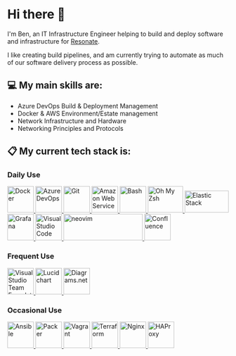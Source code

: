 # Hi there 👋

I'm Ben, an IT Infrastructure Engineer helping to build and deploy software and infrastructure for [Resonate](www.resonate.tech).

I like creating build pipelines, and am currently trying to automate as much of our software delivery process as possible.

## :computer: My main skills are:
- Azure DevOps Build & Deployment Management
- Docker & AWS Environment/Estate management
- Network Infrastructure and Hardware
- Networking Principles and Protocols

## :clipboard: My current tech stack is:
### Daily Use

<a href="https://www.docker.com/" target="_blank"> <img src="https://devicons.github.io/devicon/devicon.git/icons/docker/docker-original.svg" alt="Docker" width="60" height="60"/> </a>
<a href="https://azure.microsoft.com/en-gb/services/devops/" target="_blank"> <img src="https://pbs.twimg.com/profile_images/1145617831905681408/XNKktHjN_400x400.png" alt="Azure DevOps" width="60" height="60"/> </a>
<a href="https://git-scm.com/" target="_blank"> <img src="https://devicons.github.io/devicon/devicon.git/icons/git/git-original.svg" alt="Git" width="60" height="60"/> </a>
<a href="https://aws.amazon.com/" target="_blank"> <img src="https://devicons.github.io/devicon/devicon.git/icons/amazonwebservices/amazonwebservices-original.svg" alt="Amazon Web Services" width="60" height="60"/> </a>
<a href="https://www.gnu.org/software/bash/" target="_blank"> <img src="https://bashlogo.com/img/symbol/svg/full_colored_dark.svg" alt="Bash" width="60" height="60"/>
</a> <a href="https://ohmyz.sh/" target="_blank"> <img src="https://s3.amazonaws.com/ohmyzsh/oh-my-zsh-logo.png" alt="Oh My Zsh" width="80" height="60"/> </a>
<a href="https://www.elastic.co/" target="_blank"> <img src="https://static-www.elastic.co/v3/assets/bltefdd0b53724fa2ce/blt74acb493aaf69084/5ea8c8dbf5880355558334cd/brand-elastic-stack-220x130.svg" alt="Elastic Stack" width="100" height="50"/>
</a> <a href="https://grafana.com/" target="_blank"> <img src="https://grafana.com/static/img/menu/grafana.svg" alt="Grafana" width="60" height="60"/> </a>
<a href="https://code.visualstudio.com/" target="_blank"> <img src="https://pbs.twimg.com/profile_images/1278357302601347072/BGZIBPH9_400x400.jpg" alt="Visual Studio Code" width="60" height="60"/> </a>
<a href="https://neovim.io/" target="_blank"> <img src="https://raw.githubusercontent.com/neovim/neovim.github.io/master/images/logo%402x.png" alt="neovim" width="180" height="60"/> </a>
<a href="https://www.atlassian.com/software/confluence" target="_blank"> <img src="https://pbs.twimg.com/profile_images/1022908662392619008/5_z16TbH_400x400.jpg" alt="Confluence" width="60" height="60"/> </a>

### Frequent Use

<a href="https://docs.microsoft.com/en-us/visualstudio/windows/?view=vs-2019" target="_blank"> <img src="https://devicons.github.io/devicon/devicon.git/icons/visualstudio/visualstudio-plain.svg" alt="Visual Studio Team Foundation Services" width="60" height="60"/> </a>
<a href="https://www.lucidchart.com/pages/" target="_blank"> <img src="https://pbs.twimg.com/profile_images/1313517808605564929/EYH_4isd_400x400.jpg" alt="Lucidchart" width="60" height="60"/> </a>
<a href="https://www.diagrams.net/" target="_blank"> <img src="https://pbs.twimg.com/profile_images/976028830430351361/Hh-vWsQ0_400x400.jpg" alt="Diagrams.net" width="60" height="60"/> </a>

### Occasional Use

<a href="https://www.ansible.com/" target="_blank"> <img src="https://avatars1.githubusercontent.com/u/1507452?s=200&v=4" alt="Ansible" width="60" height="60"/> </a>
<a href="https://www.packer.io/" target="_blank"> <img src="https://www.datocms-assets.com/2885/1588883226-packerverticallogofullcolorrgb.svg" alt="Packer" width="60" height="60"/> </a>
<a href="https://www.vagrantup.com/" target="_blank"> <img src="https://www.datocms-assets.com/2885/1588883135-vagrantverticallogofullcolorrgb.svg" alt="Vagrant" width="60" height="60"/> </a>
<a href="https://www.terraform.io/" target="_blank"> <img src="https://www.datocms-assets.com/2885/1588888060-terraformverticallogofullcolorrgb.svg" alt="Terraform" width="60" height="60"/> </a>
<a href="https://www.nginx.com/" target="_blank"> <img src="https://devicons.github.io/devicon/devicon.git/icons/nginx/nginx-original.svg" alt="Nginx" width="60" height="60"/> </a>
<a href="http://www.haproxy.org/" target="_blank"> <img src="https://avatars2.githubusercontent.com/u/38220289?s=200&v=4" alt="HAProxy" width="60" height="60"/> </a>


<!--
**BenResTech/benrestech** is a ✨ _special_ ✨ repository because its `README.md` (this file) appears on your GitHub profile.

Here are some ideas to get you started:

- 🔭 I’m currently working on ...
- 🌱 I’m currently learning ...
- 👯 I’m looking to collaborate on ...
- 🤔 I’m looking for help with ...
- 💬 Ask me about ...
- 📫 How to reach me: ...
- 😄 Pronouns: ...
- ⚡ Fun fact: ...
-->
